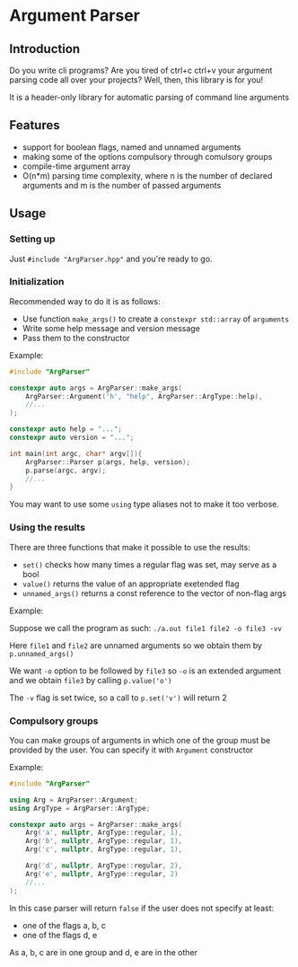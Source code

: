 # Argument Parser
## Introduction
Do you write cli programs? Are you tired of ctrl+c ctrl+v your argument parsing code all over your projects? Well, then, this library is for you!

It is a header-only library for automatic parsing of command line arguments

## Features
- support for boolean flags, named and unnamed arguments
- making some of the options compulsory through comulsory groups
- compile-time argument array
- O(n*m) parsing time complexity, where n is the number of declared arguments and m is the number of passed arguments

## Usage
### Setting up
Just `#include "ArgParser.hpp"` and you're ready to go.

### Initialization
Recommended way to do it is as follows:
- Use function `make_args()` to create a `constexpr std::array` of `arguments`
- Write some help message and version message
- Pass them to the constructor

Example:
```c++
#include "ArgParser"

constexpr auto args = ArgParser::make_args(
    ArgParser::Argument('h', "help", ArgParser::ArgType::help),
    //...
);

constexpr auto help = "...";
constexpr auto version = "...";

int main(int argc, char* argv[]){
    ArgParser::Parser p(args, help, version);
    p.parse(argc, argv);
    //...
}
```
You may want to use some `using` type aliases not to make it too verbose.

### Using the results
There are three functions that make it possible to use the results:
- `set()` checks how many times a regular flag was set, may serve as a bool
- `value()` returns the value of an appropriate exetended flag
- `unnamed_args()` returns a const reference to the vector of non-flag args

Example:

Suppose we call the program as such: `./a.out file1 file2 -o file3 -vv`

Here `file1` and `file2` are unnamed arguments so we obtain them by `p.unnamed_args()`

We want `-o` option to be followed by `file3` so `-o` is an extended argument and we obtain `file3` by calling `p.value('o')`

The `-v` flag is set twice, so a call to `p.set('v')` will return 2

### Compulsory groups
You can make groups of arguments in which one of the group must be provided by the user. You can specify it with `Argument` constructor

Example:
```c++
#include "ArgParser"

using Arg = ArgParser::Argument;
using ArgType = ArgParser::ArgType;

constexpr auto args = ArgParser::make_args(
    Arg('a', nullptr, ArgType::regular, 1),
    Arg('b', nullptr, ArgType::regular, 1),
    Arg('c', nullptr, ArgType::regular, 1),

    Arg('d', nullptr, ArgType::regular, 2),
    Arg('e', nullptr, ArgType::regular, 2)
    //...
);
```
In this case parser will return `false` if the user does not specify at least:
- one of the flags a, b, c
- one of the flags d, e

As a, b, c are in one group and d, e are in the other
